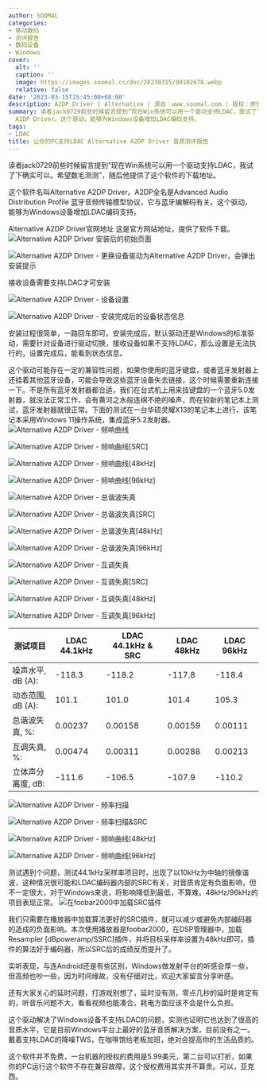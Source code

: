 ```yaml
---
author: SOOMAL
categories:
- 移动数码
- 测评报告
- 数码设备
- Windows
cover:
  alt: ''
  caption: ''
  image: https://images.soomal.cc/doc/20230315/00102678.webp
  relative: false
date: '2023-03-15T15:45:00+08:00'
description: A2DP Driver | Alternative | 源自：www.soomal.com | 版权：原创 |  平均/总评分：09.88/158
summary: 读者jack0729前些时候留言提到“现在Win系统可以用一个驱动支持LDAC，我试了下确实可以。希望数毛测测”，随后他提供了这个软件的下载地址。这个软件名叫Alternative
  A2DP Driver。这个驱动，能够为Windows设备增加LDAC编码支持。
tags:
- LDAC
title: 让你的PC支持LDAC Alternative A2DP Driver 音质测评报告
---
```


读者jack0729前些时候留言提到“现在Win系统可以用一个驱动支持LDAC，我试了下确实可以。希望数毛测测”，随后他提供了这个软件的下载地址。

这个软件名叫Alternative A2DP Driver。A2DP全名是Advanced Audio Distribution Profile 蓝牙音频传输模型协议，它与蓝牙编解码有关。这个驱动，能够为Windows设备增加LDAC编码支持。

Alternative A2DP Driver官网地址
这是官方网站地址，提供了软件下载。
![Alternative A2DP Driver 安装后的初始页面](https://images.soomal.cc/doc/20230314/00102657.webp)




![Alternative A2DP Driver - 更换设备驱动为Alternative A2DP Driver，会弹出安装提示](https://images.soomal.cc/doc/20230314/00102658.webp)

接收设备需要支持LDAC才可安装


![Alternative A2DP Driver - 设备设置](https://images.soomal.cc/doc/20230314/00102659.webp)




![Alternative A2DP Driver - 安装完成后的设备状态信息](https://images.soomal.cc/doc/20230314/00102660.webp)




安装过程很简单，一路回车即可。安装完成后，默认驱动还是Windows的标准驱动，需要针对设备进行驱动切换，接收设备如果不支持LDAC，那么设置是无法执行的，设置完成后，能看到状态信息。

这个驱动可能存在一定的兼容性问题，如果你使用的蓝牙键盘，或者蓝牙发射器上还挂着其他蓝牙设备，可能会导致这些蓝牙设备失去链接，这个时候需要重新连接一下。不是所有蓝牙发射器都合适，我们在台式机上用来挂键盘的一个蓝牙5.0发射器，就没法正常工作，会有黄河之水般连绵不绝的噪声，而在较新的笔记本上测试，蓝牙发射器就很正常。下面的测试在一台华硕灵耀X13的笔记本上进行，该笔记本采用Windows 11操作系统，集成蓝牙5.2发射器。
![Alternative A2DP Driver - 频响曲线](https://images.soomal.cc/doc/20230315/00102666_01.webp)




![Alternative A2DP Driver - 频响曲线[SRC]](https://images.soomal.cc/doc/20230315/00102667_01.webp)




![Alternative A2DP Driver - 频响曲线[48kHz]](https://images.soomal.cc/doc/20230315/00102668_01.webp)




![Alternative A2DP Driver - 频响曲线[96kHz]](https://images.soomal.cc/doc/20230315/00102669_01.webp)




![Alternative A2DP Driver - 总谐波失真](https://images.soomal.cc/doc/20230315/00102670_01.webp)




![Alternative A2DP Driver - 总谐波失真[SRC]](https://images.soomal.cc/doc/20230315/00102671_01.webp)




![Alternative A2DP Driver - 总谐波失真[48kHz]](https://images.soomal.cc/doc/20230315/00102672_01.webp)




![Alternative A2DP Driver - 总谐波失真[96kHz]](https://images.soomal.cc/doc/20230315/00102673_01.webp)




![Alternative A2DP Driver - 互调失真](https://images.soomal.cc/doc/20230315/00102674_01.webp)




![Alternative A2DP Driver - 互调失真[SRC]](https://images.soomal.cc/doc/20230315/00102675_01.webp)




![Alternative A2DP Driver - 互调失真[48kHz]](https://images.soomal.cc/doc/20230315/00102676_01.webp)




![Alternative A2DP Driver - 互调失真[96kHz]](https://images.soomal.cc/doc/20230315/00102677_01.webp)




| 测试项目 | LDAC 44.1kHz | LDAC 44.1kHz & SRC | LDAC 48kHz | LDAC 96kHz |
| --- | --- | --- | --- | --- |
| 噪声水平, dB (A): | -118.3 | -118.2 | -117.8 | -118.4 |
| 动态范围, dB (A): | 101.1 | 101.0 | 101.4 | 105.3 |
| 总谐波失真, %: | 0.00237 | 0.00158 | 0.00159 | 0.00111 |
| 互调失真, %: | 0.00474 | 0.00311 | 0.00288 | 0.00213 |
| 立体声分离度, dB: | -111.6 | -106.5 | -107.9 | -110.2 |


![Alternative A2DP Driver - 频率扫描](https://images.soomal.cc/doc/20230314/00102661_01.webp)




![Alternative A2DP Driver - 频率扫描&SRC](https://images.soomal.cc/doc/20230314/00102662_01.webp)




![Alternative A2DP Driver - 频响曲线[48kHz]](https://images.soomal.cc/doc/20230314/00102663_01.webp)




![Alternative A2DP Driver - 频响曲线[96kHz]](https://images.soomal.cc/doc/20230314/00102664_01.webp)




测试遇到个问题，测试44.1kHz采样率项目时，出现了以10kHz为中轴的镜像谐波，这种情况很可能和LDAC编码器内部的SRC有关，对音质肯定有负面影响，但不一定很大，对于Windows来说，将影响降低到最低，不算难。48kHz/96kHz的项目表现正常。
![在foobar2000中加载SRC插件](https://images.soomal.cc/doc/20230314/00102665.webp)




我们只需要在播放器中加载算法更好的SRC插件，就可以减少或避免内部编码器的造成的负面影响。本次使用播放器是foobar2000，在DSP管理器中，加载Resampler [dBpoweramp/SSRC]插件，并将目标采样率设置为48kHz即可。插件的算法好于编码器，所以SRC后的成绩反而提升了。

实听表现，与连Android还是有些区别，Windows做发射平台的听感会厚一些，但高频也吵一些，因为时间缘故，没有仔细对比，欢迎大家留言分享听感。

还有大家关心的延时问题，打游戏别想了，延时没有测，零点几秒的延时是肯定有的，听音乐问题不大，看看视频也能凑合。耗电方面应该不会是什么负担。

这个驱动解决了Windows设备不支持LDAC的问题，实测也证明它也达到了很高的音质水平，它是目前Windows平台上最好的蓝牙音质解决方案，目前没有之一。戴着支持LDAC的降噪TWS，在咖啡馆给老板加班，绝对会提高你的生活品质的。

这个软件并不免费，一台机器的授权的费用是5.99美元，第二台可以打折，如果你的PC运行这个软件不存在兼容故障，这个授权费用其实并不算贵。可以，亚克西。